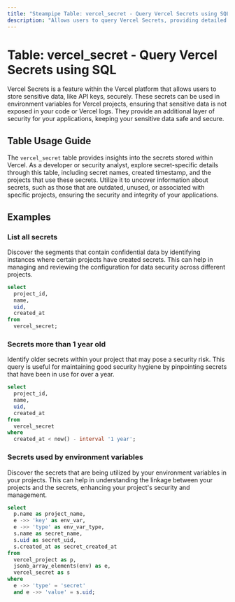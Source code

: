 ```yaml
---
title: "Steampipe Table: vercel_secret - Query Vercel Secrets using SQL"
description: "Allows users to query Vercel Secrets, providing detailed information about secrets stored in Vercel platform."
---
```


# Table: vercel_secret - Query Vercel Secrets using SQL

Vercel Secrets is a feature within the Vercel platform that allows users to store sensitive data, like API keys, securely. These secrets can be used in environment variables for Vercel projects, ensuring that sensitive data is not exposed in your code or Vercel logs. They provide an additional layer of security for your applications, keeping your sensitive data safe and secure.

## Table Usage Guide

The `vercel_secret` table provides insights into the secrets stored within Vercel. As a developer or security analyst, explore secret-specific details through this table, including secret names, created timestamp, and the projects that use these secrets. Utilize it to uncover information about secrets, such as those that are outdated, unused, or associated with specific projects, ensuring the security and integrity of your applications.

## Examples

### List all secrets
Discover the segments that contain confidential data by identifying instances where certain projects have created secrets. This can help in managing and reviewing the configuration for data security across different projects.

```sql
select
  project_id,
  name,
  uid,
  created_at
from
  vercel_secret;
```

### Secrets more than 1 year old
Identify older secrets within your project that may pose a security risk. This query is useful for maintaining good security hygiene by pinpointing secrets that have been in use for over a year.

```sql
select
  project_id,
  name,
  uid,
  created_at
from
  vercel_secret
where
  created_at < now() - interval '1 year';
```

### Secrets used by environment variables
Discover the secrets that are being utilized by your environment variables in your projects. This can help in understanding the linkage between your projects and the secrets, enhancing your project's security and management.

```sql
select
  p.name as project_name,
  e ->> 'key' as env_var,
  e ->> 'type' as env_var_type,
  s.name as secret_name,
  s.uid as secret_uid,
  s.created_at as secret_created_at
from
  vercel_project as p,
  jsonb_array_elements(env) as e,
  vercel_secret as s
where
  e ->> 'type' = 'secret'
  and e ->> 'value' = s.uid;
```